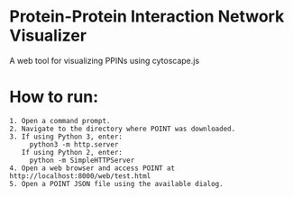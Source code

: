 # Protein-Protein Interaction Network Visualizer
A web tool for visualizing PPINs using cytoscape.js

# How to run:
```
1. Open a command prompt.
2. Navigate to the directory where POINT was downloaded.
3. If using Python 3, enter:
     python3 -m http.server
   If using Python 2, enter:
     python -m SimpleHTTPServer
4. Open a web browser and access POINT at http://localhost:8000/web/test.html
5. Open a POINT JSON file using the available dialog.
```
